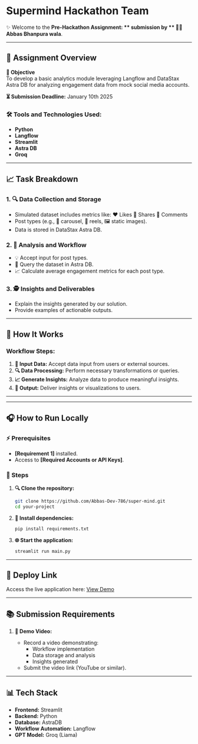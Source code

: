 # Supermind Hackathon Team

✨ Welcome to the **Pre-Hackathon Assignment: ** submission by ** 👨‍💻 Abbas Bhanpura wala**.

---

## 🔧 Assignment Overview

**🎡 Objective**  
To develop a basic analytics module leveraging Langflow and DataStax Astra DB for analyzing engagement data from mock social media accounts.

**⏳ Submission Deadline:** January 10th 2025

### 🛠️ Tools and Technologies Used:

- **Python**
- **Langflow**
- **Streamlit**
- **Astra DB**
- **Groq**

---

## 📈 Task Breakdown

### 1. 🔍 Data Collection and Storage

- Simulated dataset includes metrics like:
  ❤️ Likes
  💪 Shares
  💬 Comments
- Post types (e.g., 🎢 carousel, 🎥 reels, 🖼️ static images).
- Data is stored in DataStax Astra DB.

### 2. 🔄 Analysis and Workflow

- 💡 Accept input for post types.
- 🔎 Query the dataset in Astra DB.
- 📈 Calculate average engagement metrics for each post type.

### 3. 🕵️ Insights and Deliverables

- Explain the insights generated by our solution.
- Provide examples of actionable outputs.

---

## 🔢 How It Works

### Workflow Steps:

1. **🔀 Input Data:** Accept data input from users or external sources.
2. **🔍 Data Processing:** Perform necessary transformations or queries.
3. **📈 Generate Insights:** Analyze data to produce meaningful insights.
4. **🧲 Output:** Deliver insights or visualizations to users.

---

---

## 🎧 How to Run Locally

### ⚡ Prerequisites

- **[Requirement 1]** installed.
- Access to **[Required Accounts or API Keys]**.

### 🔄 Steps

1. **🔍 Clone the repository:**

   ```bash
   git clone https://github.com/Abbas-Dev-786/super-mind.git
   cd your-project
   ```

2. **🔧 Install dependencies:**

   ```bash
   pip install requirements.txt
   ```

3. **🌐 Start the application:**
   ```bash
   streamlit run main.py
   ```

---

## 🚀 Deploy Link

Access the live application here: [View Demo](https://abbas-supermind.streamlit.app/)

---

## 📚 Submission Requirements

1. **🎥 Demo Video:**

   - Record a video demonstrating:
     - Workflow implementation
     - Data storage and analysis
     - Insights generated
   - Submit the video link (YouTube or similar).

---

## 📊 Tech Stack

- **Frontend:** Streamlit
- **Backend:** Python
- **Database:** AstraDB
- **Workflow Automation:** Langflow
- **GPT Model:** Groq (Liama)
